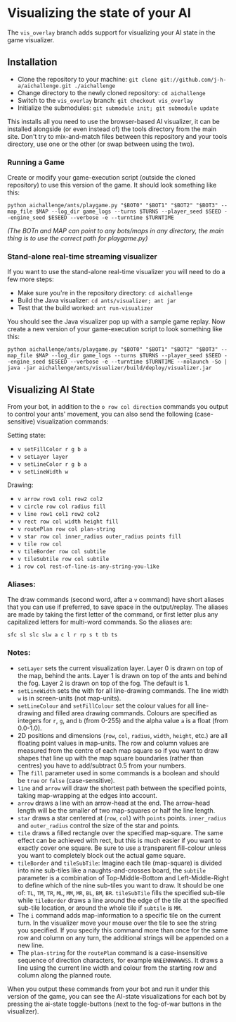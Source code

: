 Visualizing the state of your AI
================================

The `vis_overlay` branch adds support for visualizing your AI state in the game visualizer.

Installation
------------

* Clone the repository to your machine: `git clone git://github.com/j-h-a/aichallenge.git ./aichallenge`
* Change directory to the newly cloned repository: `cd aichallenge`
* Switch to the `vis_overlay` branch: `git checkout vis_overlay`
* Initialize the submodules: `git submodule init; git submodule update`

This installs all you need to use the browser-based AI visualizer, it can be installed
alongside (or even instead of) the tools directory from the main site.
Don't try to mix-and-match files between this repository and your tools directory,
use one or the other (or swap between using the two).

### Running a Game

Create or modify your game-execution script (outside the cloned repository) to
use this version of the game. It should look something like this:

`python aichallenge/ants/playgame.py "$BOT0" "$BOT1" "$BOT2" "$BOT3" --map_file $MAP --log_dir game_logs --turns $TURNS --player_seed $SEED --engine_seed $ESEED --verbose -e --turntime $TURNTIME`

*(The BOTn and MAP can point to any bots/maps in any directory, the main thing is to use the correct path for playgame.py)*

### Stand-alone real-time streaming visualizer

If you want to use the stand-alone real-time visualizer you will need to do a few more steps:

* Make sure you're in the repository directory: `cd aichallenge`
* Build the Java visualizer: `cd ants/visualizer; ant jar`
* Test that the build worked: `ant run-visualizer`

You should see the Java visualizer pop up with a sample game replay.
Now create a new version of your game-execution script to look something like this:

`python aichallenge/ants/playgame.py "$BOT0" "$BOT1" "$BOT2" "$BOT3" --map_file $MAP --log_dir game_logs --turns $TURNS --player_seed $SEED --engine_seed $ESEED --verbose -e --turntime $TURNTIME --nolaunch -So | java -jar aichallenge/ants/visualizer/build/deploy/visualizer.jar`

Visualizing AI State
--------------------

From your bot, in addition to the `o row col direction` commands you
output to control your ants' movement, you can also send the following
(case-sensitive) visualization commands:

Setting state:

* `v setFillColor r g b a`
* `v setLayer layer`
* `v setLineColor r g b a`
* `v setLineWidth w`

Drawing:

* `v arrow row1 col1 row2 col2`
* `v circle row col radius fill`
* `v line row1 col1 row2 col2`
* `v rect row col width height fill`
* `v routePlan row col plan-string`
* `v star row col inner_radius outer_radius points fill`
* `v tile row col`
* `v tileBorder row col subtile`
* `v tileSubtile row col subtile`
* `i row col rest-of-line-is-any-string-you-like`

### Aliases:

The draw commands (second word, after a `v` command) have short aliases that
you can use if preferred, to save space in the output/replay.
The aliases are made by taking the first letter of the command,
or first letter plus any capitalized letters for multi-word commands.
So the aliases are:

`sfc sl slc slw a c l r rp s t tb ts`

### Notes:

* `setLayer` sets the current visualization layer. Layer 0 is drawn on top of the map, behind the ants. Layer 1 is drawn on top of the ants and behind the fog. Layer 2 is drawn on top of the fog. The default is 1.
* `setLineWidth` sets the with for all line-drawing commands. The line width `w` is in screen-units (not map-units).
* `setLineColour` and `setFillColour` set the colour values for all line-drawing and filled area drawing commands. Colours are specified as integers for `r`, `g`, and `b` (from 0-255) and the alpha value `a` is a float (from 0.0-1.0).
* 2D positions and dimensions (`row`, `col`, `radius`, `width`, `height`, etc.) are all floating point values in map-units. The row and column values are measured from the centre of each map square so if you want to draw shapes that line up with the map square boundaries (rather than centres) you have to add/subtract 0.5 from your numbers.
* The `fill` parameter used in some commands is a boolean and should be `true` or `false` (case-sensitive).
* `line` and `arrow` will draw the shortest path between the specified points, taking map-wrapping at the edges into account.
* `arrow` draws a line with an arrow-head at the end. The arrow-head length will be the smaller of two map-squares or half the line length.
* `star` draws a star centered at (`row`, `col`) with `points` points. `inner_radius` and `outer_radius` control the size of the star and points.
* `tile` draws a filled rectangle over the specified map-square. The same effect can be achieved with rect, but this is much easier if you want to exactly cover one square. Be sure to use a transparent fill-colour unless you want to completely block out the actual game square.
* `tileBorder` and `tileSubTile`: Imagine each tile (map-square) is divided into nine sub-tiles like a naughts-and-crosses board, the `subtile` parameter is a combination of Top-Middle-Bottom and Left-Middle-Right to define which of the nine sub-tiles you want to draw. It should be one of: `TL`, `TM`, `TR`, `ML`, `MM`, `MR`, `BL`, `BM`, `BR`. `tileSubTile` fills the specified sub-tile while `tileBorder` draws a line around the edge of the tile at the specified sub-tile location, or around the whole tile if `subtile` is `MM`.
* The `i` command adds map-information to a specific tile on the current turn. In the visualizer move your mouse over the tile to see the string you specified. If you specify this command more than once for the same row and column on any turn, the additional strings will be appended on a new line.
* The `plan-string` for the `routePlan` command is a case-insensitive sequence of direction characters, for example `NNEENNWWWWSS`. It draws a line using the current line width and colour from the starting row and column along the planned route.

When you output these commands from your bot and run it under this version
of the game, you can see the AI-state visualizations for each bot by pressing
the ai-state toggle-buttons (next to the fog-of-war buttons in the visualizer).

